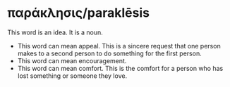 # παράκλησις/paraklēsis
This word is an idea. It is a noun.
* This word can mean appeal. This is a sincere request that one person makes to a second person to do something for the first person.
* This word can mean encouragement.
* This word can mean comfort. This is the comfort for a person who has lost something or someone they love.
